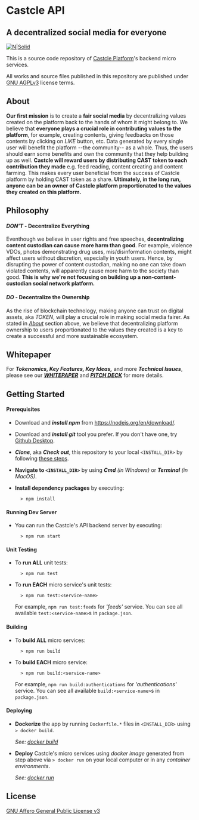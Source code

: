 # **Castcle API**
## A decentralized social media for everyone

[![N|Solid](https://avatars.githubusercontent.com/u/85831466?s=200&v=4)](https://github.com/castcle)

This is a source code repository of [Castcle Platform](https://castcle.com)'s backend micro services.

All works and source files published in this repository are published under [GNU AGPLv3](https://github.com/castcle/castcle-api/blob/main/LICENSE) license terms.

## **About** <a name="about"></a>

**Our first mission** is to create a **fair social media** by decentralizing values created on the platform back to the hands of whom it might belong to. We believe that **everyone plays a crucial role in contributing values to the platform**, for example, creating contents, giving feedbacks on those contents by clicking on *LIKE* button, etc. Data generated by every single user will benefit the platform --the community-- as a whole. Thus, the users should earn some benefits and own the community that they help building up as well. **Castcle will reward users by distributing CAST token to each contribution they made** e.g. feed reading, content creating and content farming. This makes every user beneficial from the success of Castcle platform by holding CAST token as a share. **Ultimately, in the long run, anyone can be an owner of Castcle platform proportionated to the values they created on this platform.**

## **Philosophy**

#### *DON'T* - Decentralize Everything

Eventhough we believe in user rights and free speeches, **decentralizing content custodian can cause more harm than good**. For example, violence VDOs, photos demonstrating drug uses, mis/disinformation contents, might affect users without discretion, especially in youth users. Hence, by disrupting the power of content custodian, making no one can take down violated contents, will apparently cause more harm to the society than good. **This is why we're not focusing on building up a non-content-custodian social network platform.**

#### *DO* - Decentralize the Ownership

As the rise of blockchain technology, making anyone can trust on digital assets, aka *TOKEN*, will play a crucial role in making social media fairer. As stated in *[About](#about)* section above, we believe that decentralizing platform ownership to users proportionated to the values they created is a key to create a successful and more sustainable ecosystem.

## **Whitepaper**

For ***Tokenomics, Key Features, Key Ideas,*** and more ***Technical Issues***, please see our ***[WHITEPAPER](https://drive.google.com/file/d/116uCmMy_H_5fX02nXHMWqRSN85wxsvp9/view?usp=sharing)*** and ***[PITCH DECK](https://drive.google.com/file/d/1zEapBThJ80a0muvCCFjdME-UkjYPAZm6/view?usp=sharing)*** for more details.

## **Getting Started**

#### Prerequisites

- Download and ***install npm*** from https://nodejs.org/en/download/.

- Download and ***install git*** tool you prefer. If you don't have one, try [Github Desktop](https://desktop.github.com/).

- ***Clone***, aka ***Check out***, this repository to your local `<INSTALL_DIR>` by following [these steps](https://docs.github.com/en/github/creating-cloning-and-archiving-repositories/cloning-a-repository-from-github/cloning-a-repository).

- **Navigate to `<INSTALL_DIR>`** by using ***Cmd*** *(in Windows)* or ***Terminal*** *(in MacOS)*.

- **Install dependency packages** by executing:
  ```
    > npm install
  ```

#### Running Dev Server

- You can run the Castcle's API backend server by executing:
  ```
    > npm run start
  ```

#### Unit Testing

- To **run ALL** unit tests:
  ```
    > npm run test
  ```

- To **run EACH** micro service's unit tests:
  ```
    > npm run test:<service-name>
  ```
  For example, `npm run test:feeds` for *'feeds'* service. You can see all available `test:<service-name>`s in `package.json`.

#### Building

- To **build ALL** micro services:
  ```
    > npm run build
  ```

- To **build EACH** micro service:
  ```
    > npm run build:<service-name>
  ```
  For example, `npm run build:authentications` for *'authentications'* service. You can see all available `build:<service-name>`s in `package.json`.

#### Deploying

- **Dockerize** the app by running `Dockerfile.*` files in `<INSTALL_DIR>` using `> docker build`.

  *See: [docker build](https://docs.docker.com/engine/reference/commandline/build/)*

- **Deploy** Castcle's micro services using *docker image* generated from step above via `> docker run` on your local computer or in any *container environments*.

  *See: [docker run](https://docs.docker.com/engine/reference/commandline/run/)*

## **License**

[GNU Affero General Public License v3](https://github.com/castcle/castcle-api/blob/main/LICENSE)
